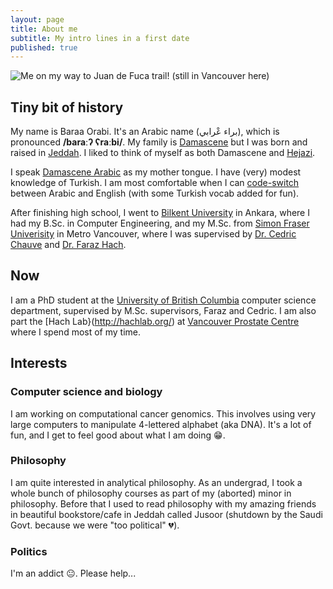 ```yaml
---
layout: page
title: About me
subtitle: My intro lines in a first date
published: true
---
```


![Me on my way to Juan de Fuca trail! (still in Vancouver here)]({{site.baseurl}}/img/who_da_fuca.jpg)

## Tiny bit of history
My name is Baraa Orabi. It's an Arabic name (براء عْرابي), which is pronounced **/baraːʔ ʕraːbi/**. My family is [Damascene](https://en.wikipedia.org/wiki/Damascus) but I was born and raised in [Jeddah](https://en.wikipedia.org/wiki/Jeddah). I liked to think of myself as both Damascene and [Hejazi](https://en.wikipedia.org/wiki/Hejaz).

I speak [Damascene Arabic](https://en.wikipedia.org/wiki/Levantine_Arabic) as my mother tongue. I have (very) modest knowledge of Turkish.  I am most comfortable when I can [code-switch](https://en.wikipedia.org/wiki/Code-switching) between Arabic and English (with some Turkish vocab added for fun).  

After finishing high school, I went to [Bilkent University](http://w3.bilkent.edu.tr/bilkent/) in Ankara, where I had my B.Sc. in Computer Engineering, and my M.Sc. from [Simon Fraser Univerisity](https://www.sfu.ca/) in Metro Vancouver, where I was supervised by [Dr. Cedric Chauve](http://www.cecm.sfu.ca/~cchauve/) and [Dr. Faraz Hach](http://www.cs.sfu.ca/~fhach/personal/). 

## Now
I am a PhD student at the [University of British Columbia](https://cs.ubc.ca/) computer science department, supervised by M.Sc. supervisors, Faraz and Cedric.
I am also part the [Hach Lab}(http://hachlab.org/) at [Vancouver Prostate Centre](http://www.prostatecentre.com/about-us/people/dr-faraz-hach) where I spend most of my time.

## Interests
### Computer science and biology
I am working on computational cancer genomics. This involves using very large computers to manipulate 4-lettered alphabet (aka DNA). It's a lot of fun, and I get to feel good about what I am doing 😁.

### Philosophy
I am quite interested in analytical philosophy. As an undergrad, I took a whole bunch of philosophy courses as part of my (aborted) minor in philosophy. Before that I used to read philosophy with my amazing friends in beautiful bookstore/cafe in Jeddah called Jusoor (shutdown by the Saudi Govt. because we were "too political" 💔).

### Politics
I'm an addict 😐. Please help...
